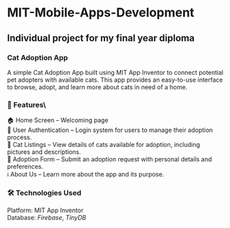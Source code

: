 # MIT-Mobile-Apps-Development
## Individual project for my final year diploma
### Cat Adoption App
A simple Cat Adoption App built using MIT App Inventor to connect potential pet adopters with available cats. This app provides an easy-to-use interface to browse, adopt, and learn more about cats in need of a home.
### 🚀 Features\
🏠 Home Screen – Welcoming page\
🔑 User Authentication – Login system for users to manage their adoption process.\
🐾 Cat Listings – View details of cats available for adoption, including pictures and descriptions.\
📝 Adoption Form – Submit an adoption request with personal details and preferences.\
ℹ️ About Us – Learn more about the app and its purpose.
### 🛠️ Technologies Used
Platform: MIT App Inventor\
Database: _Firebase_, _TinyDB_

